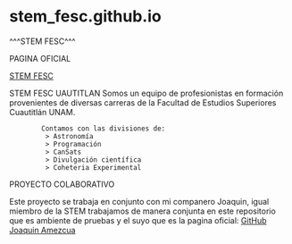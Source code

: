 # stem_fesc.github.io

 ^^^STEM FESC^^^

PAGINA OFICIAL

[STEM FESC](https://stemfesc.com.mx/)

STEM FESC UAUTITLAN
Somos un equipo de profesionistas en formación provenientes de diversas carreras de la Facultad de Estudios
            Superiores Cuautitlán UNAM.
            
            Contamos con las divisiones de:
             > Astronomía
             > Programación
             > CanSats
             > Divulgación científica
             > Coheteria Experimental


PROYECTO COLABORATIVO

Este proyecto se trabaja en conjunto con mi companero Joaquin, igual miembro de la STEM trabajamos de manera conjunta en este repositorio que es ambiente de pruebas y el suyo que es la pagina oficial: 
[GitHub Joaquin Amezcua](https://github.com/Nightdragoon/stem_fesc.github.io)

